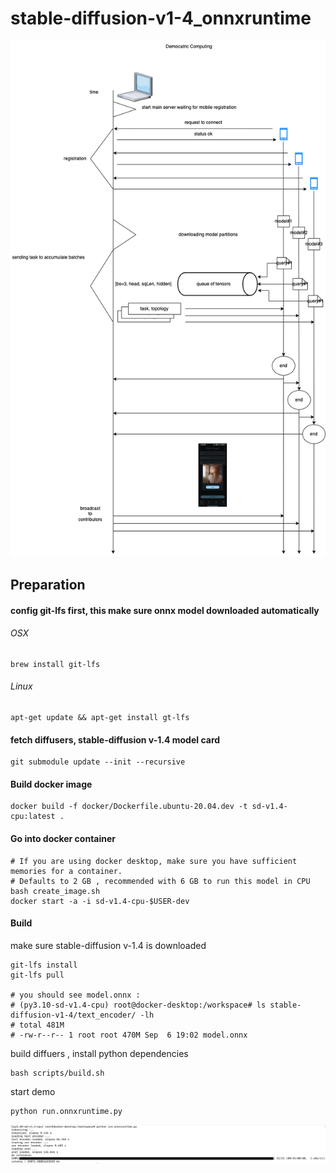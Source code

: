 # stable-diffusion-v1-4_onnxruntime

![arc](assets/distributed_mobile_inference.drawio.png)

## Preparation

#### config git-lfs first, this make sure onnx model downloaded automatically

###### OSX

```
brew install git-lfs
```

###### Linux

```
apt-get update && apt-get install gt-lfs
```

#### fetch diffusers, stable-diffusion v-1.4 model card

```
git submodule update --init --recursive
```

#### Build docker image

```
docker build -f docker/Dockerfile.ubuntu-20.04.dev -t sd-v1.4-cpu:latest .
```

#### Go into docker container

```
# If you are using docker desktop, make sure you have sufficient memories for a container. 
# Defaults to 2 GB , recommended with 6 GB to run this model in CPU
bash create_image.sh
docker start -a -i sd-v1.4-cpu-$USER-dev
```

#### Build

make sure stable-diffusion v-1.4 is downloaded

```
git-lfs install
git-lfs pull

# you should see model.onnx :
# (py3.10-sd-v1.4-cpu) root@docker-desktop:/workspace# ls stable-diffusion-v1-4/text_encoder/ -lh
# total 481M
# -rw-r--r-- 1 root root 470M Sep  6 19:02 model.onnx
```

build diffuers , install python dependencies

```
bash scripts/build.sh
```

start demo

```
python run.onnxruntime.py
```

![example](assets/example.png)
